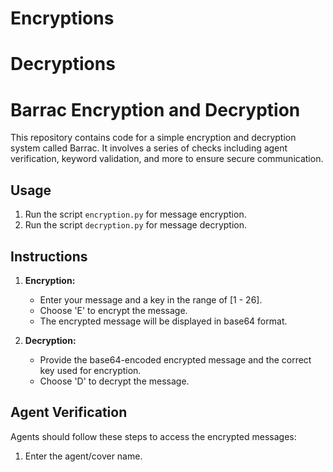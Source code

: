 # Encryptions
# Decryptions

# Barrac Encryption and Decryption

This repository contains code for a simple encryption and decryption system called Barrac. It involves a series of checks including agent verification, keyword validation, and more to ensure secure communication.

## Usage

1. Run the script `encryption.py` for message encryption.
2. Run the script `decryption.py` for message decryption.

## Instructions

1. **Encryption:**
   - Enter your message and a key in the range of [1 - 26].
   - Choose 'E' to encrypt the message.
   - The encrypted message will be displayed in base64 format.

2. **Decryption:**
   - Provide the base64-encoded encrypted message and the correct key used for encryption.
   - Choose 'D' to decrypt the message.

## Agent Verification

Agents should follow these steps to access the encrypted messages:
1. Enter the agent/cover name.
